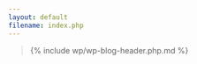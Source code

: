 ```yaml
---
layout: default
filename: index.php
---
```


<blockquote>{% include wp/wp-blog-header.php.md %}</blockquote>
